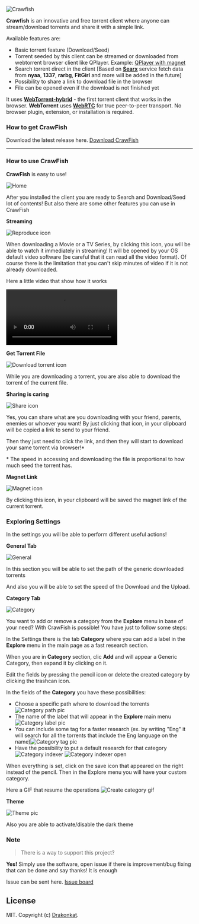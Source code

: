 ![Crawfish](asset/logo-nobackground.png)

**Crawfish** is an innovative and free torrent client where anyone can stream/download torrents and share it with a
simple link.

Available features are:

- Basic torrent feature (Download/Seed)
- Torrent seeded by this client can be streamed or downloaded from webtorrent browser client like QPlayer.
  Example: [QPlayer with magnet](https://tndsite.gitlab.io/quix-player/?magnet=magnet:?xt=urn:btih:08ada5a7a6183aae1e09d831df6748d566095a10&dn=Sintel&tr=udp%3A%2F%2Fexplodie.org%3A6969&tr=udp%3A%2F%2Ftracker.coppersurfer.tk%3A6969&tr=udp%3A%2F%2Ftracker.empire-js.us%3A1337&tr=udp%3A%2F%2Ftracker.leechers-paradise.org%3A6969&tr=udp%3A%2F%2Ftracker.opentrackr.org%3A1337&tr=wss%3A%2F%2Ftracker.btorrent.xyz&tr=wss%3A%2F%2Ftracker.fastcast.nz&tr=wss%3A%2F%2Ftracker.openwebtorrent.com&ws=https%3A%2F%2Fwebtorrent.io%2Ftorrents%2F&xs=https%3A%2F%2Fwebtorrent.io%2Ftorrents%2Fsintel.torrent)
- Search torrent direct in the client [Based on **[Searx](https://searx.me/)** service fetch data from **nyaa**,
  **1337**, **rarbg**, **FitGirl** and more will be added in the future]
- Possibility to share a link to download file in the browser
- File can be opened even if the download is not finished yet

It uses **[WebTorrent-hybrid](https://github.com/webtorrent/webtorrent-hybrid)** - the first torrent client that works
in the browser. **WebTorrent** uses **[WebRTC](https://webrtc.org/)** for true peer-to-peer transport. No browser
plugin, extension, or installation is required.

### How to get CrawFish

Download the latest release here. [Download CrawFish](https://github.com/drakonkat/webtorrent-express-api/releases)

---

### How to use CrawFish

**CrawFish** is easy to use!

![Home](asset/Home.png)

After you installed the client you are ready to Search and Download/Seed lot of contents! But also there are some other
features you can use in CrawFish

**Streaming**

![Reproduce icon](asset/Reproduce.png)

When downloading a Movie or a TV Series, by clicking this icon, you will be able to watch it immediately in streaming!
It will be opened by your OS default video software (be careful that it can read all the video format).
Of course there is the limitation that you can't skip minutes of video if it is not already downloaded.

Here a little video that show how it works

![Streaming video](asset/ReproduceStreaming.mp4)

**Get Torrent File**

![Download torrent icon](asset/DownloadTorrentFile.png)

While you are downloading a torrent, you are also able to download the torrent of the current file.

**Sharing is caring**

![Share icon](asset/Share.png)

Yes, you can share what are you downloading with your friend, parents, enemies or whoever you want! By just clicking
that icon, in your clipboard will be copied
a link to send to your friend.

Then they just need to click the link, and then they will start to download your same torrent via browser!*

\* The speed in accessing and downloading the file is proportional to how much seed the torrent has.

**Magnet Link**

![Magnet icon](asset/Magnet.png)

By clicking this icon, in your clipboard will be saved the magnet link of the current torrent.

### Exploring Settings

In the settings you will be able to perform different useful actions!

**General Tab**

![General](asset/General.png)

In this section you will be able to set the path of the generic downloaded torrents

And also you will be able to set the speed of the Download and the Upload.

**Category Tab**

![Category](asset/Category.png)

You want to add or remove a category from the **Explore** menu in base of your need? With CrawFish is possible! You have
just to follow some steps:

In the Settings there is the tab **Category** where you can add a label in the **Explore** menu in the main page as a
fast research section.

When you are in **Category** section, clic **Add** and will appear a Generic Category, then expand it by clicking on it.

Edit the fields by pressing the pencil icon or delete the created category by clicking the trashcan icon.

In the fields of the **Category** you have these possibilities:

- Choose a specific path where to download the torrents![Category path pic](asset/CategoryPath.png)
- The name of the label that will appear in the **Explore** main menu![Category label pic](asset/CategoryLabel.png)
- You can include some tag for a faster research (ex. by writing "Eng" it will search for all the torrents that include
  the Eng language on the name)![Category tag pic](asset/CategoryTag.png)
- Have the possibility to put a default research for that
  category![Category indexer](asset/CategoryIndexer.png) ![Category indexer open](asset/CategoryIndexerOpen.png)

When everything is set, click on the save icon that appeared on the right instead of the pencil. Then in the Explore
menu you will have your custom category.

Here a GIF that resume the operations ![Create category gif](asset/CreateCategory.gif)

**Theme**

![Theme pic](asset/Theme.png)

Also you are able to activate/disable the dark theme

### Note

> There is a way to support this project?

**Yes!** Simply use the software, open issue if there is improvement/bug fixing that can be done and say thanks! It is
enough

Issue can be sent here. [Issue board](https://github.com/drakonkat/webtorrent-express-api/issues)

## License

MIT. Copyright (c) [Drakonkat](https://gitlab.com/tndsite/quix-player/-/blob/master/LICENSE).
